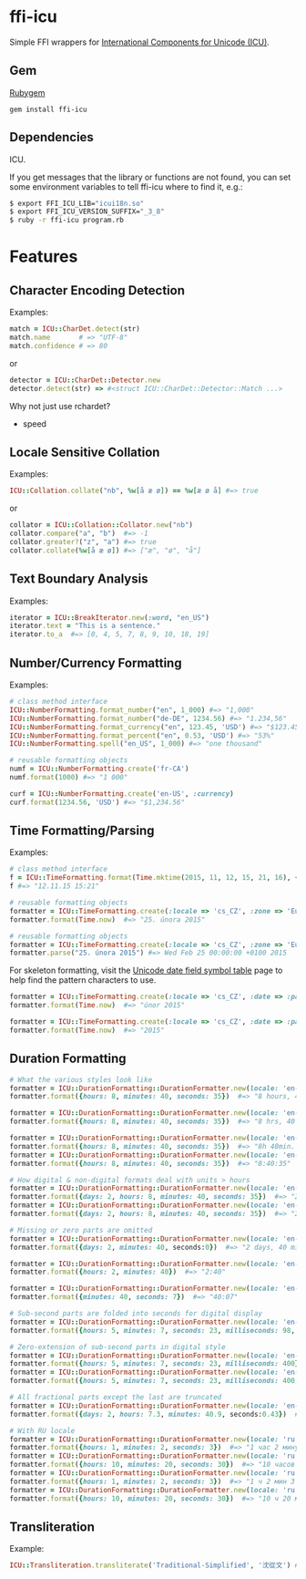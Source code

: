 # ffi-icu

Simple FFI wrappers for [International Components for Unicode (ICU)][icu].

## Gem

[Rubygem](http://rubygems.org/gems/ffi-icu "ffi-icu")

```
gem install ffi-icu
```

## Dependencies

ICU.

If you get messages that the library or functions are not found, you can set some environment variables to tell ffi-icu where to find it, e.g.:

```sh
$ export FFI_ICU_LIB="icui18n.so"
$ export FFI_ICU_VERSION_SUFFIX="_3_8"
$ ruby -r ffi-icu program.rb
```

# Features

## Character Encoding Detection

Examples:

```ruby
match = ICU::CharDet.detect(str)
match.name       # => "UTF-8"
match.confidence # => 80
```

or

```ruby
detector = ICU::CharDet::Detector.new
detector.detect(str) => #<struct ICU::CharDet::Detector::Match ...>
```

Why not just use rchardet?

* speed

## Locale Sensitive Collation

Examples:

```ruby
ICU::Collation.collate("nb", %w[å æ ø]) == %w[æ ø å] #=> true
```

or

```ruby
collator = ICU::Collation::Collator.new("nb")
collator.compare("a", "b")  #=> -1
collator.greater?("z", "a") #=> true
collator.collate(%w[å æ ø]) #=> ["æ", "ø", "å"]
```

## Text Boundary Analysis

Examples:

```ruby
iterator = ICU::BreakIterator.new(:word, "en_US")
iterator.text = "This is a sentence."
iterator.to_a  #=> [0, 4, 5, 7, 8, 9, 10, 18, 19]
```

## Number/Currency Formatting

Examples:

```ruby
# class method interface
ICU::NumberFormatting.format_number("en", 1_000) #=> "1,000"
ICU::NumberFormatting.format_number("de-DE", 1234.56) #=> "1.234,56"
ICU::NumberFormatting.format_currency("en", 123.45, 'USD') #=> "$123.45"
ICU::NumberFormatting.format_percent("en", 0.53, 'USD') #=> "53%"
ICU::NumberFormatting.spell("en_US", 1_000) #=> "one thousand"

# reusable formatting objects
numf = ICU::NumberFormatting.create('fr-CA')
numf.format(1000) #=> "1 000"

curf = ICU::NumberFormatting.create('en-US', :currency)
curf.format(1234.56, 'USD') #=> "$1,234.56"
```

## Time Formatting/Parsing

Examples:

```ruby
# class method interface
f = ICU::TimeFormatting.format(Time.mktime(2015, 11, 12, 15, 21, 16), {:locale => 'cs_CZ', :zone => 'Europe/Prague', :date => :short, :time => :short})
f #=> "12.11.15 15:21"

# reusable formatting objects
formatter = ICU::TimeFormatting.create(:locale => 'cs_CZ', :zone => 'Europe/Prague', :date => :long, :time => :none)
formatter.format(Time.now)  #=> "25. února 2015"
```

```ruby
# reusable formatting objects
formatter = ICU::TimeFormatting.create(:locale => 'cs_CZ', :zone => 'Europe/Prague', :date => :long, :time => :none)
formatter.parse("25. února 2015") #=> Wed Feb 25 00:00:00 +0100 2015
```

For skeleton formatting, visit the [Unicode date field symbol table](https://unicode-org.github.io/icu/userguide/format_parse/datetime/#date-field-symbol-table) page to help find the pattern characters to use.

```ruby
formatter = ICU::TimeFormatting.create(:locale => 'cs_CZ', :date => :pattern, :time => :pattern, :skeleton => 'MMMMY')
formatter.format(Time.now)  #=> "únor 2015"

formatter = ICU::TimeFormatting.create(:locale => 'cs_CZ', :date => :pattern, :time => :pattern, :skeleton => 'Y')
formatter.format(Time.now)  #=> "2015"
```

## Duration Formatting

```ruby
# What the various styles look like
formatter = ICU::DurationFormatting::DurationFormatter.new(locale: 'en-AU', style: :long)
formatter.format({hours: 8, minutes: 40, seconds: 35})  #=> "8 hours, 40 minutes, 35 seconds"

formatter = ICU::DurationFormatting::DurationFormatter.new(locale: 'en-AU', style: :short)
formatter.format({hours: 8, minutes: 40, seconds: 35})  #=> "8 hrs, 40 mins, 35 secs"

formatter = ICU::DurationFormatting::DurationFormatter.new(locale: 'en-AU', style: :narrow)
formatter.format({hours: 8, minutes: 40, seconds: 35})  #=> "8h 40min. 35s."
formatter = ICU::DurationFormatting::DurationFormatter.new(locale: 'en-AU', style: :digital)
formatter.format({hours: 8, minutes: 40, seconds: 35})  #=> "8:40:35"

# How digital & non-digital formats deal with units > hours
formatter = ICU::DurationFormatting::DurationFormatter.new(locale: 'en-AU', style: :narrow)
formatter.format({days: 2, hours: 8, minutes: 40, seconds: 35})  #=> "2d 8h 40min. 35s."
formatter = ICU::DurationFormatting::DurationFormatter.new(locale: 'en-AU', style: :digital)
formatter.format({days: 2, hours: 8, minutes: 40, seconds: 35})  #=> "2d 8:40:35"

# Missing or zero parts are omitted
formatter = ICU::DurationFormatting::DurationFormatter.new(locale: 'en-AU', style: :long)
formatter.format({days: 2, minutes: 40, seconds:0})  #=> "2 days, 40 minutes"

formatter = ICU::DurationFormatting::DurationFormatter.new(locale: 'en-AU', style: :digital)
formatter.format({hours: 2, minutes: 40})  #=> "2:40"

formatter = ICU::DurationFormatting::DurationFormatter.new(locale: 'en-AU', style: :digital)
formatter.format({minutes: 40, seconds: 7})  #=> "40:07"

# Sub-second parts are folded into seconds for digital display
formatter = ICU::DurationFormatting::DurationFormatter.new(locale: 'en-AU', style: :digital)
formatter.format({hours: 5, minutes: 7, seconds: 23, milliseconds: 98, microseconds: 997})  #=> "5:07:23.098997"

# Zero-extension of sub-second parts in digital style
formatter = ICU::DurationFormatting::DurationFormatter.new(locale: 'en-AU', style: :digital)
formatter.format({hours: 5, minutes: 7, seconds: 23, milliseconds: 400})  #=> "5:07:23.400"
formatter = ICU::DurationFormatting::DurationFormatter.new(locale: 'en-AU', style: :digital)
formatter.format({hours: 5, minutes: 7, seconds: 23, milliseconds: 400, microseconds: 700})  #=> "5:07:23.400700"

# All fractional parts except the last are truncated
formatter = ICU::DurationFormatting::DurationFormatter.new(locale: 'en-AU', style: :long)
formatter.format({days: 2, hours: 7.3, minutes: 40.9, seconds:0.43})  #=> "2 days, 7 hours, 40 minutes, 0.43 seconds"

# With RU locale
formatter = ICU::DurationFormatting::DurationFormatter.new(locale: 'ru', style: :long)
formatter.format({hours: 1, minutes: 2, seconds: 3})  #=> "1 час 2 минуты 3 секунды"
formatter = ICU::DurationFormatting::DurationFormatter.new(locale: 'ru', style: :long)
formatter.format({hours: 10, minutes: 20, seconds: 30})  #=> "10 часов 20 минут 30 секунд"
formatter = ICU::DurationFormatting::DurationFormatter.new(locale: 'ru', style: :narrow)
formatter.format({hours: 1, minutes: 2, seconds: 3})  #=> "1 ч 2 мин 3 с"
formatter = ICU::DurationFormatting::DurationFormatter.new(locale: 'ru', style: :narrow)
formatter.format({hours: 10, minutes: 20, seconds: 30})  #=> "10 ч 20 мин 30 с"
```

## Transliteration

Example:

```ruby
ICU::Transliteration.transliterate('Traditional-Simplified', '沈從文') # => "沈从文"
```

[icu]: https://github.com/unicode-org/icu
